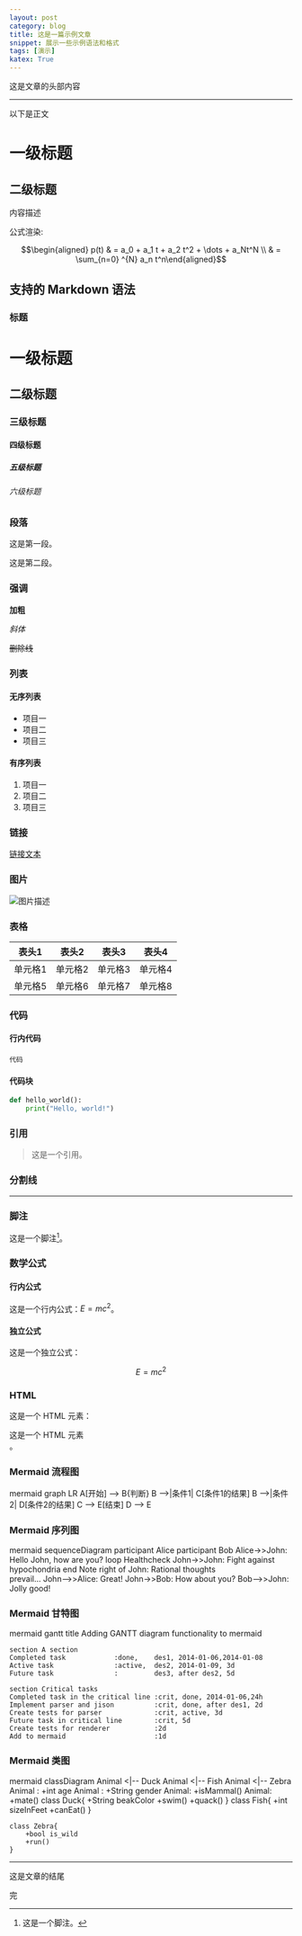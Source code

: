 ```yaml
---
layout: post
category: blog
title: 这是一篇示例文章
snippet: 展示一些示例语法和格式
tags: [演示]
katex: True
---
```


这是文章的头部内容

------------------------------------------------------------------------

以下是正文

# 一级标题

## 二级标题

内容描述

公式渲染:

$$\begin{aligned}
  p(t) & = a_0 + a_1 t + a_2 t^2 + \dots + a_Nt^N \\
  & = \sum_{n=0} ^{N} a_n t^n\end{aligned}$$

## 支持的 Markdown 语法

### 标题

# 一级标题

## 二级标题

### 三级标题

#### 四级标题

##### 五级标题

###### 六级标题

### 段落

这是第一段。

这是第二段。

### 强调

**加粗**

*斜体*

~~删除线~~

### 列表

#### 无序列表

- 项目一
- 项目二
- 项目三

#### 有序列表

1. 项目一
2. 项目二
3. 项目三

### 链接

[链接文本](https://example.com)

### 图片

![图片描述](https://picsum.photos/300/200?random=1)

### 表格

| 表头1 | 表头2 | 表头3 | 表头4 |
| ----- | ----- | ----- | ----- |
| 单元格1 | 单元格2 | 单元格3 | 单元格4 |
| 单元格5 | 单元格6 | 单元格7 | 单元格8 |

### 代码

#### 行内代码

`代码`

#### 代码块

```python
def hello_world():
    print("Hello, world!")
```

### 引用

> 这是一个引用。

### 分割线

---

### 脚注

这是一个脚注[^1]。

[^1]: 这是一个脚注。

### 数学公式

#### 行内公式

这是一个行内公式：$E = mc^2$。

#### 独立公式

这是一个独立公式：

$$
E = mc^2
$$

### HTML

这是一个 HTML 元素：<div>这是一个 HTML 元素</div>。

### Mermaid 流程图

mermaid
graph LR
A[开始] --> B{判断}
B -->|条件1| C[条件1的结果]
B -->|条件2| D[条件2的结果]
C --> E[结束]
D --> E


### Mermaid 序列图

mermaid
sequenceDiagram
    participant Alice
    participant Bob
    Alice->>John: Hello John, how are you?
    loop Healthcheck
        John->>John: Fight against hypochondria
    end
    Note right of John: Rational thoughts <br/>prevail...
    John-->>Alice: Great!
    John->>Bob: How about you?
    Bob-->>John: Jolly good!


### Mermaid 甘特图

mermaid
gantt
    title Adding GANTT diagram functionality to mermaid

    section A section
    Completed task            :done,    des1, 2014-01-06,2014-01-08
    Active task               :active,  des2, 2014-01-09, 3d
    Future task               :         des3, after des2, 5d

    section Critical tasks
    Completed task in the critical line :crit, done, 2014-01-06,24h
    Implement parser and jison          :crit, done, after des1, 2d
    Create tests for parser             :crit, active, 3d
    Future task in critical line        :crit, 5d
    Create tests for renderer           :2d
    Add to mermaid                      :1d


### Mermaid 类图

mermaid
classDiagram
    Animal <|-- Duck
    Animal <|-- Fish
    Animal <|-- Zebra
    Animal : +int age
    Animal : +String gender
    Animal: +isMammal()
    Animal: +mate()
    class Duck{
        +String beakColor
        +swim()
        +quack()
    }
    class Fish{
        +int sizeInFeet
        +canEat()
    }

    class Zebra{
        +bool is_wild
        +run()
    }


------------------------------------------------------------------------

这是文章的结尾

完
